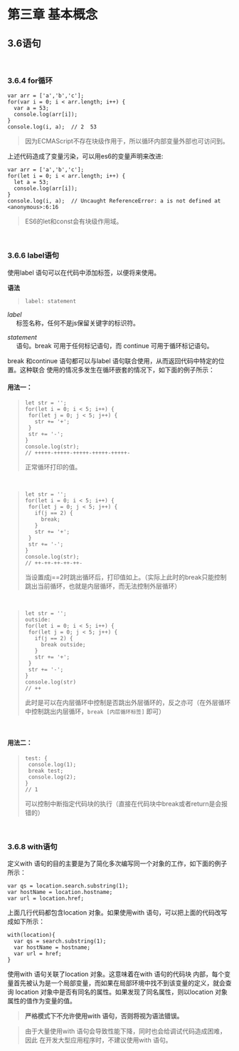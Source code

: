 # 第三章 基本概念
## 3.6语句
&nbsp;

### 3.6.4 for循环

```
var arr = ['a','b','c'];
for(var i = 0; i < arr.length; i++) {
  var a = 53;
  console.log(arr[i]);
}
console.log(i, a);  // 2  53
```
>因为ECMAScript不存在块级作用于，所以循环内部变量外部也可访问到。

上述代码造成了变量污染，可以用es6的变量声明来改进:
```
var arr = ['a','b','c'];
for(let i = 0; i < arr.length; i++) {
  let a = 53;
  console.log(arr[i]);
}
console.log(i, a);  // Uncaught ReferenceError: a is not defined at <anonymous>:6:16
```
>ES6的let和const会有块级作用域。

<br/>

### 3.6.6 label语句

使用label 语句可以在代码中添加标签，以便将来使用。

**语法**
>```
>label: statement
>```

*label*<br/>
&nbsp;&nbsp;&nbsp;&nbsp;&nbsp;标签名称，任何不是js保留关键字的标识符。

*statement*<br/>
&nbsp;&nbsp;&nbsp;&nbsp;&nbsp;语句。break 可用于任何标记语句，而 continue 可用于循环标记语句。


break 和continue 语句都可以与label 语句联合使用，从而返回代码中特定的位置。这种联合
使用的情况多发生在循环嵌套的情况下，如下面的例子所示：

#### 用法一：

>```
>let str = '';
>for(let i = 0; i < 5; i++) {
>  for(let j = 0; j < 5; j++) {
>    str += '+';
>  }
>  str += '-';
>}
>console.log(str);
>// +++++-+++++-+++++-+++++-+++++-
>```
>正常循环打印的值。

<br/>

>```
>let str = '';
>for(let i = 0; i < 5; i++) {
>  for(let j = 0; j < 5; j++) {
>    if(j == 2) {
>      break;
>    }
>    str += '+';
>  }
>  str += '-';
>}
>console.log(str);
>// ++-++-++-++-++-
>```
>当设置成j==2时跳出循环后，打印值如上。（实际上此时的break只能控制跳出当前循环，也就是内层循环，而无法控制外层循环）

<br/>

>```
>let str = '';
>outside:
>for(let i = 0; i < 5; i++) {
>  for(let j = 0; j < 5; j++) {
>    if(j == 2) {
>      break outside;
>    }
>    str += '+';
>  }
>  str += '-';
>}
>console.log(str)
>// ++
>```
>此时是可以在内层循环中控制是否跳出外层循环的，反之亦可（在外层循环中控制跳出内层循环，`break [内层循环标签]` 即可）

<br/>

#### 用法二：

>```
>test: {
>  console.log(1);
>  break test;
>  console.log(2);
>}
>// 1
>```
>可以控制中断指定代码块的执行（直接在代码块中break或者return是会报错的）

<br/>

### 3.6.8 with语句

定义with 语句的目的主要是为了简化多次编写同一个对象的工作，如下面的例子所示：
```
var qs = location.search.substring(1);
var hostName = location.hostname;
var url = location.href;
```
上面几行代码都包含location 对象。如果使用with 语句，可以把上面的代码改写成如下所示：
```
with(location){
  var qs = search.substring(1);
  var hostName = hostname;
  var url = href;
}
```
使用with 语句关联了location 对象。这意味着在with 语句的代码块
内部，每个变量首先被认为是一个局部变量，而如果在局部环境中找不到该变量的定义，就会查询
location 对象中是否有同名的属性。如果发现了同名属性，则以location 对象属性的值作为变量的值。

>**严格模式下不允许使用with 语句，否则将视为语法错误。**

>由于大量使用with 语句会导致性能下降，同时也会给调试代码造成困难，因此
>在开发大型应用程序时，不建议使用with 语句。
